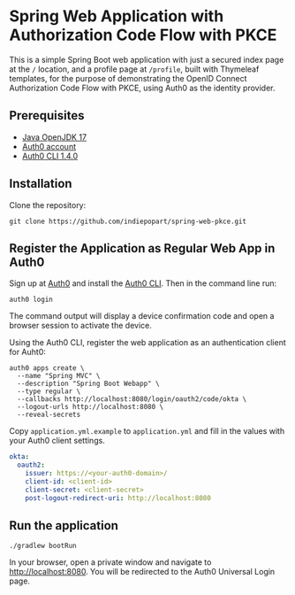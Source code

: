 # Spring Web Application with Authorization Code Flow with PKCE

This is a simple Spring Boot web application with just a secured index page at the `/` location, and a profile page at `/profile`, built with Thymeleaf templates, for the purpose of demonstrating the OpenID Connect Authorization Code Flow with PKCE, using Auth0 as the identity provider.

## Prerequisites

- [Java OpenJDK 17](https://jdk.java.net/java-se-ri/17)
- [Auth0 account](https://auth0.com/signup)
- [Auth0 CLI 1.4.0](https://github.com/auth0/auth0-cli#installation)


## Installation

Clone the repository:

```shell
git clone https://github.com/indiepopart/spring-web-pkce.git
```

## Register the Application as Regular Web App in Auth0

Sign up at [Auth0](https://auth0.com/signup) and install the [Auth0 CLI](https://github.com/auth0/auth0-cli). Then in the command line run:

```shell
auth0 login
```

The command output will display a device confirmation code and open a browser session to activate the device.

Using the Auth0 CLI, register the web application as an authentication client for Auht0:

```shell
auth0 apps create \
  --name "Spring MVC" \
  --description "Spring Boot Webapp" \
  --type regular \
  --callbacks http://localhost:8080/login/oauth2/code/okta \
  --logout-urls http://localhost:8080 \
  --reveal-secrets
```

Copy `application.yml.example` to `application.yml` and fill in the values with your Auth0 client settings.

```yml
okta:
  oauth2:
    issuer: https://<your-auth0-domain>/
    client-id: <client-id>
    client-secret: <client-secret>
    post-logout-redirect-uri: http://localhost:8080
```

## Run the application

```shell
./gradlew bootRun
```

In your browser, open a private window and navigate to [http://localhost:8080](http://localhost:8080). You will be redirected to the Auth0 Universal Login page.